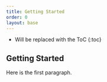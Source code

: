 ```yaml
---
title: Getting Started
order: 0
layout: base
---
```


* Will be replaced with the ToC
{:toc}

## Getting Started

Here is the first paragraph.
